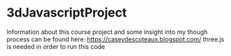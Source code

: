 # 3dJavascriptProject
Information about this course project and some insight into my though process can be found here: https://caseydescoteaux.blogspot.com/
three.js is needed in order to run this code
